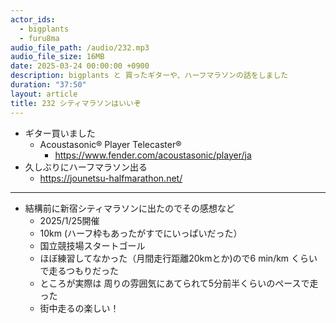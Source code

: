 ```yaml
---
actor_ids:
  - bigplants
  - furu8ma
audio_file_path: /audio/232.mp3
audio_file_size: 16MB
date: 2025-03-24 00:00:00 +0900
description: bigplants と 買ったギターや、ハーフマラソンの話をしました
duration: "37:50"
layout: article
title: 232 シティマラソンはいいぞ
---
```



- ギター買いました
    - Acoustasonic® Player Telecaster®
        - https://www.fender.com/acoustasonic/player/ja
- 久しぶりにハーフマラソン出る
    - https://jounetsu-halfmarathon.net/


----------


- 結構前に新宿シティマラソンに出たのでその感想など
    - 2025/1/25開催
    - 10km (ハーフ枠もあったがすでにいっぱいだった）
    - 国立競技場スタートゴール
    - ほぼ練習してなかった（月間走行距離20kmとか)ので6 min/km くらいで走るつもりだった
    - ところが実際は 周りの雰囲気にあてられて5分前半くらいのペースで走った
    - 街中走るの楽しい！

